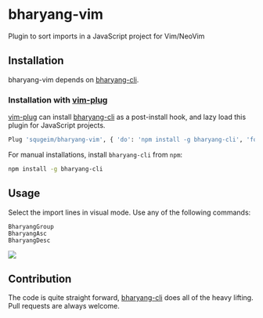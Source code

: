 # bharyang-vim
Plugin to sort imports in a JavaScript project for Vim/NeoVim

## Installation

bharyang-vim depends on [bharyang-cli](https://github.com/squgeim/bharyang-cli).

### Installation with [vim-plug](https://github.com/junegunn/vim-plug)

[vim-plug](https://github.com/junegunn/vim-plug) can install [bharyang-cli](https://github.com/squgeim/bharyang-cli) as a post-install hook, and lazy load this plugin for JavaScript projects.

```sh
Plug 'squgeim/bharyang-vim', { 'do': 'npm install -g bharyang-cli', 'for': ['javascript'] } 
```

For manual installations, install `bharyang-cli` from `npm`:
```sh
npm install -g bharyang-cli
```

## Usage

Select the import lines in visual mode. Use any of the following commands:

```
BharyangGroup
BharyangAsc
BharyangDesc
```

<img src="https://media.giphy.com/media/PR88YW3eX7Y4Rr6fkZ/giphy.gif" />

## Contribution

The code is quite straight forward, [bharyang-cli](https://github.com/squgeim/bharyang-cli) does all of the heavy lifting. Pull requests are always welcome.
